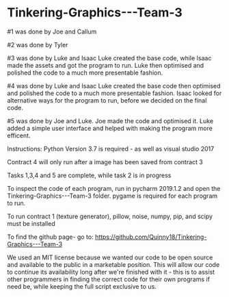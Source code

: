 # Tinkering-Graphics---Team-3

#1 was done by Joe and Callum 

#2 was done by Tyler

#3 was done by Luke and Isaac
Luke created the base code, while Isaac made the assets and got the program to run. Luke then optimised and polished the code to a much more presentable fashion.

#4 was done by Luke and Isaac
Luke created the base code then optimised and polished the code to a much more presentable fashion. Isaac looked for alternative ways for the program to run, before we decided on the final code.

#5 was done by Joe and Luke.
Joe made the code and optimised it. Luke added a simple user interface and helped with making the program more efficent.

Instructions:
Python Version 3.7 is required - as well as visual studio 2017

Contract 4 will only run after a image has been saved from contract 3

Tasks 1,3,4 and 5 are complete, while task 2 is in progress

To inspect the code of each program, run in pycharm 2019.1.2 and open the Tinkering-Graphics---Team-3 folder.
pygame is required for each program to run.

To run contract 1 (texture generator), pillow, noise, numpy, pip, and scipy must be installed

To find the github page- go to:
https://github.com/Quinny18/Tinkering-Graphics---Team-3

We used an MIT license because we wanted our code to be open source and available to the public in a marketable position. This will allow our code to continue its availability long after we're finished with it - this is to assist other programmers in finding the correct code for their own programs if need be, while keeping the full script exclusive to us.





